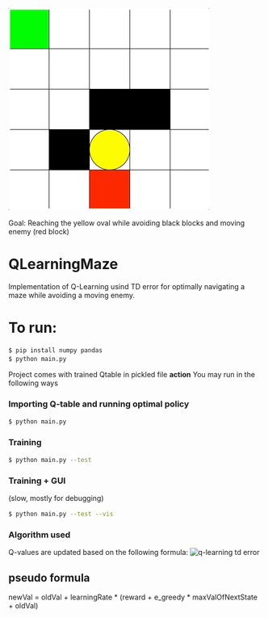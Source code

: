 ![q-learning td error](https://raw.githubusercontent.com/PierpaoloLucarelli/QLearningMaze/master/qlearn.gif)

Goal: Reaching the yellow oval while avoiding black blocks and moving enemy (red block)

# QLearningMaze

Implementation of Q-Learning usind TD error for optimally navigating a maze while avoiding a moving enemy.

# To run:
```sh
$ pip install numpy pandas
$ python main.py
```
Project comes with trained Qtable in pickled file **action** 
You may run in the following ways
### Importing Q-table and running optimal policy
```sh
$ python main.py
```
### Training 
```sh
$ python main.py --test
```
### Training + GUI
(slow, mostly for debugging)
```sh
$ python main.py --test --vis
```
### Algorithm used
Q-values are updated based on the following formula:
![q-learning td error](http://i.imgur.com/ZtDdzFm.png)

## pseudo formula

newVal = oldVal + learningRate * (reward + e_greedy * maxValOfNextState + oldVal)
